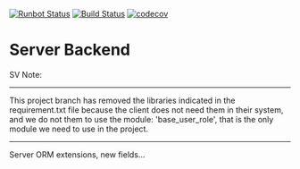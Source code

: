 [![Runbot Status](https://runbot.odoo-community.org/runbot/badge/flat/253/13.0.svg)](https://runbot.odoo-community.org/runbot/repo/github-com-oca-server-backend-253)
[![Build Status](https://travis-ci.org/OCA/server-backend.svg?branch=13.0)](https://travis-ci.org/OCA/server-backend)
[![codecov](https://codecov.io/gh/OCA/server-backend/branch/13.0/graph/badge.svg)](https://codecov.io/gh/OCA/server-backend)

Server Backend
==============
SV Note:
***
This project branch has removed the libraries indicated in the requirement.txt file because the client
does not need them in their system, and we do not them to use the module: 'base_user_role',
that is the only module we need to use in the project.
***

Server ORM extensions, new fields...
